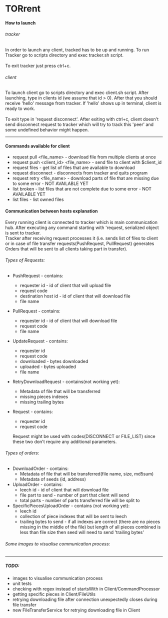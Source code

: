 TORrent
=== 
#### How to launch
###### tracker
In order to launch any client, tracked has to be up and running. 
To run Tracker go to scripts directory and exec tracker.sh script.</br><br>
To exit tracker just press ctrl+c.
###### client
To launch client go to scripts directory and exec client.sh script.
After launching, type in clients id (we assume that id > 0). After that you
should receive 'hello' message from tracker. If 'hello' shows up in terminal,
client is ready to work.</br>
<br>
To exit type in 'request disconnect'. After exiting with ctrl+c, client doesn't 
send disconnect request to tracker which will try to track this 'peer' and some 
undefined behavior might happen.
___
#### Commands available for client
* request pull <file_name> - download file from multiple clients at once
* request push <client_id> <file_name> - send file to client with $client_id
* request files - get list of files that are available to download
* request disconnect - disconnects from tracker and quits program
* request retry <file_name> - download parts of file that are missing due to some error - 
NOT AVAILABLE YET
* list broken - list files that are not complete due to some error - NOT AVAILABLE YET
* list files - list owned files

#### Communication between hosts explanation
Every running client is connected to tracker which is main communication hub.
After executing any command starting with 'request, serialized object is sent to tracker.
<br> Tracker after receiving request processes it (i.e. sends list of files to client or in case
of file transfer requests(PushRequest, PullRequest) generates Orders that will be sent
to all clients taking part in transfer).
###### Types of Requests:
* PushRequest - contains:
    * requester id - id of client that will upload file
    * request code
    * destination host id - id of client that will download file
    * file name
* PullRequest - contains:
    * requester id - id of client that will download file
    * request code
    * file name
* UpdateRequest - contains:
    * requester id
    * request code
    * downloaded - bytes downloaded
    * uploaded - bytes uploaded
    * file name
 * RetryDownloadRequest - contains(not working yet):
    * Metadata of file that will be transferred
    * missing pieces indexes
    * missing trailing bytes
 * Request - contains:
    * requester id
    * request code
    
    Request might be used with codes(DISCONNECT or FILE_LIST) 
    since these two don't require any additional parameters.
    
 ###### Types of orders:
 * DownloadOrder - contains:
    * Metadata of file that will be transferred(file name, size, md5sum)
    * Metadata of seeds (id, address) 
 * UploadOrder - contains:
    * leech id - id of client that will download file
    * file part to send - number of part that client will send
    * total parts - number of parts transferred file will be split to
 * SpecificPiecesUploadOrder - contains (not working yet):
    * leech id
    * collection of piece indexes that will be sent to leech
    * trailing bytes to send - if all indexes are correct (there are 
    no pieces missing in the middle of the file) but length of all pieces combined is less than file size
    then seed will need to send 'trailing bytes' 
    
  ###### Some images to visualise communication process:
   
___
##### TODO:
 * images to visualise communication process
 * unit tests
 * checking with regex instead of startsWith in Client/CommandProcessor
 * getting specific pieces in Client/FileUtils
 * retrying downloading file after connection unexpectedly closes during file transfer
 * new FileTransferService for retrying downloading file in Client